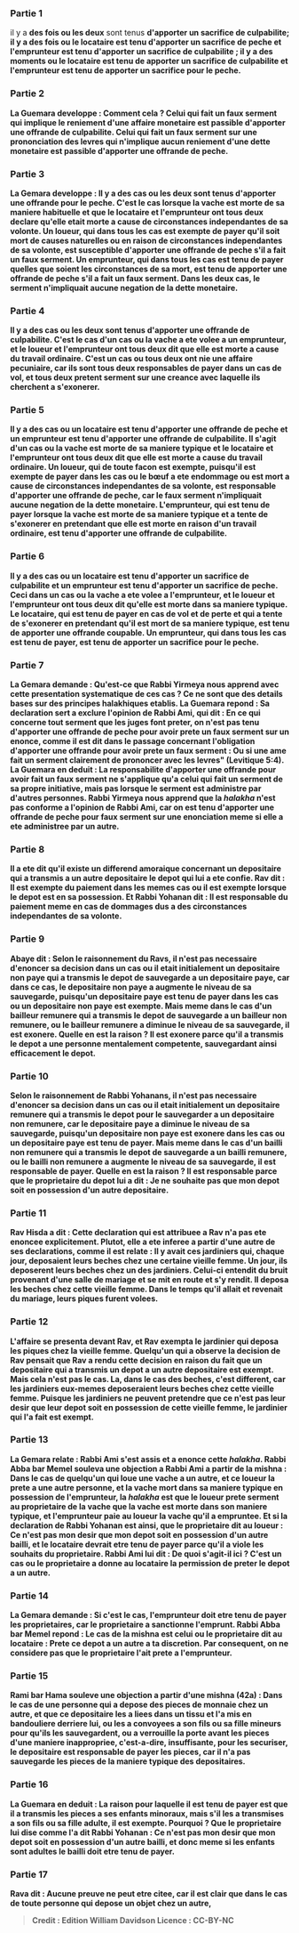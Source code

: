 
### Partie 1
il y a <b>des fois ou les deux</b> sont tenus <b>d'apporter <b>un sacrifice de culpabilite;</b> il y a <b>des fois ou le locataire</b> est tenu <b>d'apporter <b>un sacrifice de peche et l'emprunteur</b> est tenu <b>d'apporter <b>un sacrifice de culpabilite ; </b> il y a <b>des moments ou le locataire</b> est tenu <b>de</b> apporter <b>un sacrifice de culpabilite et l'emprunteur</b> est tenu <b>de</b> apporter <b>un sacrifice pour le peche. </b>

### Partie 2
La Guemara developpe : <b>Comment cela ? </b> Celui qui fait un faux serment qui implique le <b>reniement d'une affaire monetaire</b> est passible d'apporter <b>une offrande de culpabilite.</b> Celui qui fait un faux serment sur <b>une prononciation des levres</b> qui n'implique aucun reniement d'une dette monetaire est passible d'apporter <b>une offrande de peche.</b>

### Partie 3
La Gemara developpe : Il y a des cas ou les deux sont tenus d'apporter une offrande pour le peche. C'est le cas lorsque la vache est morte de sa maniere habituelle et que le locataire et l'emprunteur ont tous deux declare qu'elle etait morte a cause de circonstances independantes de sa volonte. Un loueur,</b> qui <b>dans tous les cas est exempte</b> de payer qu'il soit mort de causes naturelles ou en raison de circonstances independantes de sa volonte, est susceptible <b>d'apporter <b>une offrande de peche</b> s'il a fait un faux serment. <b>Un emprunteur,</b> qui <b>dans tous les cas est tenu</b> de payer quelles que soient les circonstances de sa mort, est tenu <b>de</b> apporter <b>une offrande de peche</b> s'il a fait un faux serment. Dans les deux cas, le serment n'impliquait aucune negation de la dette monetaire.

### Partie 4
Il y a des <b>cas ou les deux</b> sont tenus <b>d'apporter <b>une offrande de culpabilite.</b> C'est le cas d'un <b>cas ou</b> la vache <b>a ete volee</b> a un emprunteur, <b>et</b> le loueur et l'emprunteur ont tous deux <b>dit</b> que <b>elle est morte a cause</b> du <b>travail ordinaire. </b> C'est un cas <b>ou tous deux ont nie une affaire pecuniaire, car ils sont</b> tous deux <b>responsables</b> de payer dans un cas de vol, <b>et</b> tous deux pretent serment sur une creance avec laquelle ils cherchent a <b>s'exonerer.</b>

### Partie 5
Il y a des cas ou <b>un locataire</b> est tenu <b>d'apporter <b>une offrande de peche et un emprunteur</b> est tenu <b>d'apporter <b>une offrande de culpabilite.</b> Il s'agit d'un cas <b>ou</b> la vache <b>est morte de sa</b> maniere typique et</b> le locataire et l'emprunteur ont tous deux <b>dit</b> que <b>elle est morte a cause</b> du <b>travail ordinaire. Un loueur, qui de toute facon est exempte,</b> puisqu'il est exempte de payer dans les cas ou le bœuf a ete endommage ou est mort a cause de circonstances independantes de sa volonte, est <b>responsable</b> d'apporter <b>une offrande de peche,</b> car le faux serment n'impliquait aucune negation de la dette monetaire. <b>L'emprunteur, qui est tenu</b> de payer lorsque la vache est <b>morte de sa</b> maniere typique et</b> a tente de <b>s'exonerer</b> en pretendant que <b>elle est morte en raison</b> d'un <b>travail ordinaire,</b> est tenu <b>d'apporter <b>une offrande de culpabilite.</b>

### Partie 6
Il y a des cas ou <b>un locataire</b> est tenu <b>d'apporter <b>un sacrifice de culpabilite et un emprunteur</b> est tenu <b>d'apporter <b>un sacrifice de peche. </b> Ceci dans un cas <b>ou</b> la vache <b>a ete volee</b> a l'emprunteur, <b>et</b> le loueur et l'emprunteur ont tous deux <b>dit</b> qu'elle est <b>morte dans sa</b> maniere typique. Le locataire, qui est tenu</b> de payer en cas de <b>vol et de perte</b> et qui a tente de <b>s'exonerer</b> en pretendant qu'il <b>est mort de sa</b> <b>maniere typique,</b> est tenu <b>de</b> apporter <b>une offrande coupable. Un emprunteur, qui dans tous les cas est tenu</b> de payer, est tenu <b>de</b> apporter <b>un sacrifice pour le peche.</b>

### Partie 7
La Gemara demande : <b>Qu'est-ce que</b> Rabbi Yirmeya <b>nous apprend</b> avec cette presentation systematique de ces cas ? Ce ne sont que des details bases sur des principes halakhiques etablis. La Guemara repond : Sa declaration sert a <b>exclure</b> l'opinion de <b>Rabbi Ami, qui dit :</b> En ce qui concerne <b>tout serment que les juges font preter, on n'est pas tenu</b> d'apporter une offrande de peche pour avoir prete un faux <b>serment</b> sur <b>un enonce, comme il est dit</b> dans le passage concernant l'obligation d'apporter une offrande pour avoir prete un faux serment : <b>Ou si une ame fait un serment clairement de prononcer avec les levres"</b> (Levitique 5:4). La Guemara en deduit : La responsabilite d'apporter une offrande pour avoir fait un faux serment ne s'applique qu'a celui <b>qui fait un serment de sa propre</b> initiative, mais pas lorsque le serment est administre par d'autres personnes. Rabbi Yirmeya <b>nous apprend que</b> la <i>halakha</i> n'est <b>pas conforme</b> a l'opinion de <b>Rabbi Ami,</b> car on est tenu d'apporter une offrande de peche pour faux serment sur une enonciation meme si elle a ete administree par un autre.

### Partie 8
<b>Il a ete dit</b> qu'il existe un differend amoraique concernant <b>un depositaire qui a transmis a</b> un autre <b>depositaire</b> le depot qui lui a ete confie. <b>Rav dit :</b> Il est <b>exempte</b> du paiement dans les memes cas ou il est exempte lorsque le depot est en sa possession. <b>Et Rabbi Yohanan dit :</b> Il est <b>responsable</b> du paiement meme en cas de dommages dus a des circonstances independantes de sa volonte.

### Partie 9
<b>Abaye dit : </b> Selon <b>le raisonnement du Ravs</b>, il n'est pas necessaire</b> d'enoncer sa decision dans un cas ou il etait initialement <b>un depositaire non paye qui a transmis</b> le depot de sauvegarde <b>a un depositaire paye, car</b> dans ce cas, le depositaire non paye a <b>augmente</b> le niveau de <b>sa sauvegarde,</b> puisqu'un depositaire paye est tenu de payer dans les cas ou un depositaire non paye est exempte. <b>Mais meme</b> dans le cas d'un <b>bailleur remunere qui a transmis</b> le depot de sauvegarde <b>a un bailleur non remunere, ou</b> le bailleur remunere a <b>diminue</b> le niveau de <b>sa sauvegarde,</b> il est <b>exonere. Quelle en est la raison ? </b> Il est exonere <b>parce qu'il a transmis</b> le depot <b>a une personne mentalement competente,</b> sauvegardant ainsi efficacement le depot.

### Partie 10
Selon <b>le raisonnement de Rabbi Yohanans</b>, il n'est pas necessaire</b> d'enoncer sa decision dans un cas ou il etait initialement <b>un depositaire remunere qui a transmis</b> le depot pour le sauvegarder <b>a un depositaire non remunere, car</b> le depositaire paye a <b>diminue</b> le niveau de <b>sa sauvegarde,</b> puisqu'un depositaire non paye est exonere dans les cas ou un depositaire paye est tenu de payer. <b>Mais meme</b> dans le cas d'un bailli non remunere qui a transmis</b> le depot de sauvegarde <b>a un bailli remunere, ou</b> le bailli non remunere a <b>augmente</b> le niveau de <b>sa sauvegarde,</b> il est <b>responsable</b> de payer. Quelle en est la raison ? Il est responsable <b>parce que</b> le proprietaire du depot <b>lui a dit : Je ne souhaite pas que mon depot soit en possession d'un autre</b> depositaire.

### Partie 11
<b>Rav Hisda a dit : Cette</b> declaration <b>qui</b> est attribuee a <b>Rav n'a pas ete enoncee explicitement. Plutot,</b> elle a ete <b>inferee</b> a partir d'une autre de ses declarations, <b>comme</b> il est relate : Il y avait <b>ces jardiniers qui, chaque jour, deposaient leurs beches chez une certaine vieille femme. Un jour, ils deposerent</b> leurs beches <b>chez un des</b> jardiniers. Celui-ci <b>entendit du bruit</b> provenant d'une <b>salle de mariage</b> et se mit <b>en route</b> et s'y rendit. <b>Il deposa</b> les beches <b>chez cette vieille femme. Dans</b> le temps <b>qu'il allait et revenait</b> du mariage, <b>leurs piques furent volees.</b>

### Partie 12
L'affaire <b>se presenta devant Rav, et</b> Rav <b>exempta</b> le jardinier qui deposa les piques chez la vieille femme. <b>Quelqu'un qui a observe</b> la decision de Rav <b>pensait</b> que Rav a rendu cette decision <b>en raison</b> du fait que <b>un depositaire qui a transmis</b> un depot <b>a</b> un autre <b>depositaire est exempt. Mais</b> cela <b>n'est pas le cas. La,</b> dans le cas des beches, c'est <b>different, car</b> les jardiniers <b>eux-memes deposeraient</b> leurs beches <b>chez cette vieille femme.</b> Puisque les jardiniers ne peuvent pretendre que ce n'est pas leur desir que leur depot soit en possession de cette vieille femme, le jardinier qui l'a fait est exempt.

### Partie 13
La Gemara relate : <b>Rabbi Ami s'est assis et a enonce cette <i>halakha</i>. Rabbi Abba bar Memel souleva une objection a Rabbi Ami</b> a partir de la mishna : Dans le cas de <b>quelqu'un qui loue une vache a un autre, et</b> ce loueur la <b>prete a une autre</b> personne, <b>et</b> la vache <b>mort dans sa</b> <b>maniere typique</b> en possession de l'emprunteur, la <i>halakha</i> est que <b>le loueur prete serment</b> au proprietaire de la vache <b>que</b> la vache <b>est morte dans son</b> <b>maniere typique, et l'emprunteur paie au loueur</b> la vache qu'il a empruntee. <b>Et si</b> la declaration de Rabbi Yohanan <b>est ainsi, que</b> le proprietaire <b>dit</b> au loueur : <b>Ce n'est pas mon desir que mon depot soit en possession d'un autre</b> bailli, et le locataire devrait etre tenu de payer parce qu'il a viole les souhaits du proprietaire. Rabbi Ami <b>lui dit : De quoi s'agit-il ici ? </b> C'est un cas <b>ou le proprietaire a donne</b> au locataire <b>la permission de preter</b> le depot a un autre.

### Partie 14
La Gemara demande : <b>Si c'est le cas,</b> l'emprunteur <b>doit etre tenu de payer les proprietaires,</b> car le proprietaire a sanctionne l'emprunt. Rabbi Abba bar Memel repond : Le cas de la mishna est celui <b>ou le proprietaire <b>dit au</b> locataire : Prete ce depot a un autre <b>a ta discretion.</b> Par consequent, on ne considere pas que le proprietaire l'ait prete a l'emprunteur.

### Partie 15
<b>Rami bar Hama souleve une objection</b> a partir d'une mishna (42a) : Dans le cas de <b>une personne qui a depose des pieces de monnaie chez un autre,</b> et que ce depositaire les a <b>liees</b> dans un tissu <b>et l'a mis en bandouliere derriere lui,</b> ou les a <b>convoyees a son fils ou sa fille mineurs</b> pour qu'ils les sauvegardent, <b>ou a verrouille</b> la porte <b>avant</b> les pieces <b>d'une maniere inappropriee,</b> c'est-a-dire, insuffisante, pour les securiser, le depositaire est <b>responsable</b> de payer les pieces, <b>car il n'a pas sauvegarde</b> les pieces <b>de la maniere</b> typique <b>des depositaires.</b>

### Partie 16
La Guemara en deduit : <b>La raison</b> pour laquelle il est tenu de payer est <b>que</b> il a transmis les pieces a ses enfants <b>minoraux</b>, <b>mais</b> s'il les a transmises a son fils ou sa fille <b>adulte</b>, il est <b>exempte. Pourquoi ? Que le</b> proprietaire lui <b>dise</b> comme l'a dit Rabbi Yohanan : <b>Ce n'est pas mon desir que mon depot soit en possession d'un autre</b> bailli, et donc meme si les enfants sont adultes le bailli doit etre tenu de payer.

### Partie 17
<b>Rava dit :</b> Aucune preuve ne peut etre citee, car il est clair que dans le cas de <b>toute personne qui depose</b> un objet chez un autre,

>Credit : Edition William Davidson
>Licence : CC-BY-NC